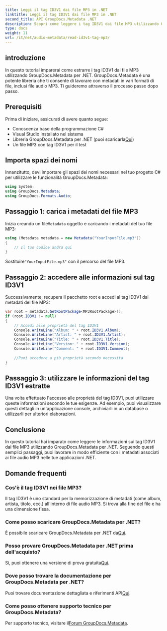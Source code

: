 ```yaml
---
title: Leggi il tag ID3V1 dai file MP3 in .NET
linktitle: Leggi il tag ID3V1 dai file MP3 in .NET
second_title: API GroupDocs.Metadata .NET
description: Scopri come leggere i tag ID3V1 dai file MP3 utilizzando GroupDocs.Metadata per .NET. Tutorial passo passo con esempi di codice.
type: docs
weight: 11
url: /it/net/audio-metadata/read-id3v1-tag-mp3/
---
```

## introduzione
In questo tutorial imparerai come estrarre i tag ID3V1 dai file MP3 utilizzando GroupDocs.Metadata per .NET. GroupDocs.Metadata è una potente libreria che ti consente di lavorare con metadati in vari formati di file, inclusi file audio MP3. Ti guideremo attraverso il processo passo dopo passo.
## Prerequisiti
Prima di iniziare, assicurati di avere quanto segue:
- Conoscenza base della programmazione C#
- Visual Studio installato nel sistema
-  Libreria GroupDocs.Metadata per .NET (puoi scaricarla[Qui](https://releases.groupdocs.com/metadata/net/))
- Un file MP3 con tag ID3V1 per il test

## Importa spazi dei nomi
Innanzitutto, devi importare gli spazi dei nomi necessari nel tuo progetto C# per utilizzare le funzionalità GroupDocs.Metadata:
```csharp
using System;
using GroupDocs.Metadata;
using GroupDocs.Formats.Audio;
```
## Passaggio 1: carica i metadati del file MP3
 Inizia creando un file`Metadata` oggetto e caricando i metadati del tuo file MP3:
```csharp
using (Metadata metadata = new Metadata("YourInputFile.mp3"))
{
    // Il tuo codice andrà qui
}
```
 Sostituire`"YourInputFile.mp3"` con il percorso del file MP3.
## Passaggio 2: accedere alle informazioni sul tag ID3V1
Successivamente, recupera il pacchetto root e accedi al tag ID3V1 dai metadati del file MP3:
```csharp
var root = metadata.GetRootPackage<MP3RootPackage>();
if (root.ID3V1 != null)
{
    // Accedi alle proprietà del tag ID3V1
    Console.WriteLine("Album: " + root.ID3V1.Album);
    Console.WriteLine("Artist: " + root.ID3V1.Artist);
    Console.WriteLine("Title: " + root.ID3V1.Title);
    Console.WriteLine("Version: " + root.ID3V1.Version);
    Console.WriteLine("Comment: " + root.ID3V1.Comment);
    
    //Puoi accedere a più proprietà secondo necessità
}
```
## Passaggio 3: utilizzare le informazioni del tag ID3V1 estratte
Una volta effettuato l'accesso alle proprietà del tag ID3V1, puoi utilizzare queste informazioni secondo le tue esigenze. Ad esempio, puoi visualizzare questi dettagli in un'applicazione console, archiviarli in un database o utilizzarli per ulteriori elaborazioni.

## Conclusione
In questo tutorial hai imparato come leggere le informazioni sui tag ID3V1 dai file MP3 utilizzando GroupDocs.Metadata per .NET. Seguendo questi semplici passaggi, puoi lavorare in modo efficiente con i metadati associati ai file audio MP3 nelle tue applicazioni .NET.

## Domande frequenti
### Cos'è il tag ID3V1 nei file MP3?
Il tag ID3V1 è uno standard per la memorizzazione di metadati (come album, artista, titolo, ecc.) all'interno di file audio MP3. Si trova alla fine del file e ha una dimensione fissa.
### Come posso scaricare GroupDocs.Metadata per .NET?
 È possibile scaricare GroupDocs.Metadata per .NET da[Qui](https://releases.groupdocs.com/metadata/net/).
### Posso provare GroupDocs.Metadata per .NET prima dell'acquisto?
 Sì, puoi ottenere una versione di prova gratuita[Qui](https://releases.groupdocs.com/).
### Dove posso trovare la documentazione per GroupDocs.Metadata per .NET?
 Puoi trovare documentazione dettagliata e riferimenti API[Qui](https://reference.groupdocs.com/metadata/net/).
### Come posso ottenere supporto tecnico per GroupDocs.Metadata?
 Per supporto tecnico, visitare il[Forum GroupDocs.Metadata](https://forum.groupdocs.com/c/metadata/14).